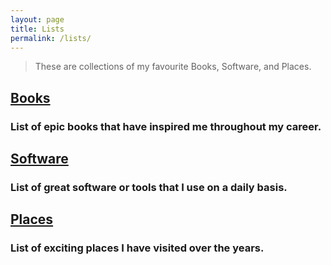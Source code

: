 ```yaml
---
layout: page
title: Lists
permalink: /lists/
---
```


>These are collections of my favourite Books, Software, and Places.

## [Books](/lists/books)

### List of epic books that have inspired me throughout my career.

## [Software](/lists/software)

### List of great software or tools that I use on a daily basis.

## [Places](/lists/places)

### List of exciting places I have visited over the years.
